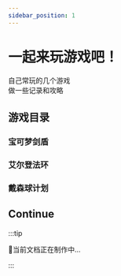 ```yaml
---
sidebar_position: 1
---
```

# 一起来玩游戏吧！  

自己常玩的几个游戏  
做一些记录和攻略  

    
## 游戏目录
### 宝可梦剑盾

### 艾尔登法环

### 戴森球计划

## Continue
:::tip 

🍹当前文档正在制作中...

:::